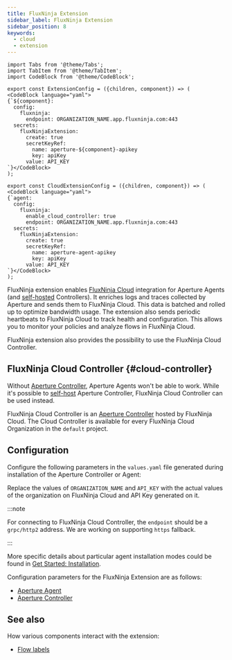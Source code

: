 ```yaml
---
title: FluxNinja Extension
sidebar_label: FluxNinja Extension
sidebar_position: 8
keywords:
  - cloud
  - extension
---
```


```mdx-code-block
import Tabs from '@theme/Tabs';
import TabItem from '@theme/TabItem';
import CodeBlock from '@theme/CodeBlock';
```

```mdx-code-block
export const ExtensionConfig = ({children, component}) => (
<CodeBlock language="yaml">
{`${component}:
  config:
    fluxninja:
      endpoint: ORGANIZATION_NAME.app.fluxninja.com:443
  secrets:
    fluxNinjaExtension:
      create: true
      secretKeyRef:
        name: aperture-${component}-apikey
        key: apiKey
      value: API_KEY
`}</CodeBlock>
);
```

```mdx-code-block
export const CloudExtensionConfig = ({children, component}) => (
<CodeBlock language="yaml">
{`agent:
  config:
    fluxninja:
      enable_cloud_controller: true
      endpoint: ORGANIZATION_NAME.app.fluxninja.com:443
  secrets:
    fluxNinjaExtension:
      create: true
      secretKeyRef:
        name: aperture-agent-apikey
        key: apiKey
      value: API_KEY
`}</CodeBlock>
);
```

FluxNinja extension enables [FluxNinja Cloud][] integration for Aperture Agents
(and [self-hosted][Self-Hosting] Controllers). It enriches logs and
traces collected by Aperture and sends them to FluxNinja Cloud. This data is
batched and rolled up to optimize bandwidth usage. The extension also sends
periodic heartbeats to FluxNinja Cloud to track health and configuration.
This allows you to monitor your policies and analyze flows in FluxNinja Cloud.

FluxNinja extension also provides the possibility to use the FluxNinja Cloud
Controller.

## FluxNinja Cloud Controller {#cloud-controller}

Without [Aperture Controller][], Aperture Agents won't be able to work.
While it's possible to [self-host][Self-Hosting] Aperture Controller,
FluxNinja Cloud Controller can be used instead.

FluxNinja Cloud Controller is an [Aperture Controller] hosted by FluxNinja Cloud.
The Cloud Controller is available for every FluxNinja Cloud Organization in the
`default` project.

## Configuration

Configure the following parameters in the `values.yaml` file generated during
installation of the Aperture Controller or Agent:

<Tabs>
  <TabItem value="FluxNinja Cloud Controller">
    <Tabs>
      <TabItem value="Agent">
        <CloudExtensionConfig />
      </TabItem>
    </Tabs>
  </TabItem>
  <TabItem value="Self-Hosted Controller">
    <Tabs>
      <TabItem value="Controller">
        <ExtensionConfig component="controller" />
      </TabItem>
      <TabItem value="Agent">
        <ExtensionConfig component="agent" />
      </TabItem>
    </Tabs>
  </TabItem>
</Tabs>

Replace the values of `ORGANIZATION_NAME` and `API_KEY` with the actual values
of the organization on FluxNinja Cloud and API Key generated on it.

:::note

For connecting to FluxNinja Cloud Controller, the `endpoint` should be a `grpc/http2` address. We are working on supporting `https` fallback.

:::

More specific details about particular agent installation modes could be found
in [Get Started: Installation](/get-started/installation/agent/agent.md).

Configuration parameters for the FluxNinja Extension are as follows:

- [Aperture Agent](/reference/configuration/agent.md#flux-ninja-extension-config)
- [Aperture Controller](/reference/configuration/controller.md/#flux-ninja-extension-config)

## See also

How various components interact with the extension:

- [Flow labels](/concepts/flow-label.md#extension)

[Self-Hosting]: /self-hosting/self-hosting.md
[FluxNinja Cloud]: /introduction.md
[Aperture Controller]: /architecture/architecture.md#aperture-controller
